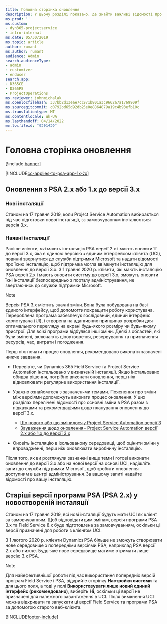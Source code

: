 ```yaml
---
title: Головна сторінка оновлення
description: У цьому розділі показано, де знайти важливі відомості про нові та змінені функції в Dynamics 365 Project Service Automation, а також процес оновлення до найновішої версії.
ms.prod: ''
ms.custom:
- dyn365-projectservice
- intro-internal
ms.date: 05/30/2019
ms.topic: article
author: rumant
ms.author: rumant
audience: Admin
search.audienceType:
- admin
- customizer
- enduser
search.app:
- D365CE
- D365PS
- ProjectOperations
ms.reviewer: johnmichalak
ms.openlocfilehash: 337bb2d13eae7cc971b801a3c9662a7a1769909f
ms.sourcegitcommit: c0792bd65d92db25e0e8864879a19c4b93efb10c
ms.translationtype: MT
ms.contentlocale: uk-UA
ms.lasthandoff: 04/14/2022
ms.locfileid: "8591430"
---
```

# <a name="upgrade-home-page"></a>Головна сторінка оновлення

[!include [banner](../includes/psa-now-project-operations.md)]

[!INCLUDE[cc-applies-to-psa-app-1x-2x](../includes/cc-applies-to-psa-app-1x-2x.md)]

## <a name="upgrade-from-psa-version-2x-or-1x-to-version-3x"></a>Оновлення з PSA 2.x або 1.x до версії 3.x

### <a name="new-instances"></a>Нові інсталяції

Станом на 17 травня 2019, коли Project Service Automation вибирається під час підготовки нової інсталяції, за замовчуванням інсталюється версія 3.x.

### <a name="existing-instances"></a>Наявні інсталяції

Раніше клієнти, які мають інсталяцію PSA версії 2.x і мають оновити її до версії 3.x, яка є єдиною версією з єдиним інтерфейсом клієнта (UCI), повинні звернутися до служби підтримки Microsoft та надати відомості про їхню інсталяцію, щоб підтримка могла ввімкнути інсталяцію для оновлення до версії 3.x. З 1 травня 2020 р. клієнти, які мають інсталяцію PSA версії 2.x і мають оновити систему до версії 3.x, зможуть оновити їхні інсталяції безпосередньо з порталу адміністрування, не звертаючись до служби підтримки Microsoft.  

> [!NOTE]
> Версія PSA 3.x містить значні зміни. Вона була побудована на базі єдиного інтерфейсу, щоб допомогти покращити роботу користувача. Перероблена програма забезпечує послідовний, єдиний інтерфейс користувача (UI), і створена на адаптивних принципах розробки для оптимального перегляду на екрані будь-якого розміру чи будь-якому пристрої. Для всієї програми відбулися інші зміни. Деякі з областей, які були змінені, включають ціноутворення, резервування та призначення ресурсів, час, витрати і погодження.

Перш ніж почати процес оновлення, рекомендовано виконати зазначені нижче завдання.

- Перевірте, чи Dynamics 365 Field Service та Project Service Automation інстальовано у визначеній інсталяції. Якщо інстальовано обидва рішення, потрібно виконати оновлення, перш ніж відновлювати регулярне використання інсталяції.
- Уважно ознайомтеся з зазначеними темами. Пояснення про зміни між версіями допоможуть виконати процес оновлення. У цих розділах перелічені відомості про основні зміни в PSA разом з підказками та рекомендаціями щодо планування оновлення до версії 3.x.

    - [Що нового або що змінилося у Project Service Automation версії 3](whats-new-changed-v3.md)
    - [Зауваження щодо оновлення - Project Service Automation версії 2.x або 1.x до версії 3.x](upgrade-v3.md)

- Оновіть інсталяцію в ізольованому середовищі, щоб оцінити зміни у впровадженні, перш ніж оновлювати виробничу інсталяцію.

Після того, як ви розглянули зазначені вище теми і готові виконати оновлення до версії 3.x або на нової версії на основі UCI, надішліть запит до служби підтримки Microsoft, щоб зробити оновлення доступним в центрі адміністрування. За вашому запиті надайте відомості про вашу інсталяцію.

## <a name="older-versions-of-psa-psa-version-2x-in-a-newly-created-instance"></a>Старіші версії програми PSA (PSA 2.x) у новоствореній інсталяції

Станом на 17 травня 2019, всі нові інсталяції будуть мати UCI як клієнт за замовчуванням. Щоб відповідати цим змінам, версія програми PSA 3.x та Field Service 8.x буде підготовлена за замовчуванням, оскільки ці версії призначені для роботи з клієнтом UCI.

З 1 лютого 2020 р. клієнти Dynamics PSA більше не зможуть створювати нове середовище з попередніми версіями PSA, наприклад PSA версії 2.x або нижче. Будь-яке нове середовище матиме отримати лише версію 3.x PSA.

> [!NOTE]
> Для найефективнішої роботи під час використання попередніх версій програм Field Service і PSA, відкрийте сторінку **Настройки системи** та для цього поля, а тоді у полі **Використовувати лише новий єдиний інтерфейс (рекомендовано)**, виберіть **Ні**, оскільки ці версії не призначені для належного завантаження в UCI. Після вимкнення UCI можна відкривати та запускати ці версії Field Service та програми PSA за допомогою старого веб-клієнта. 


[!INCLUDE[footer-include](../includes/footer-banner.md)]
